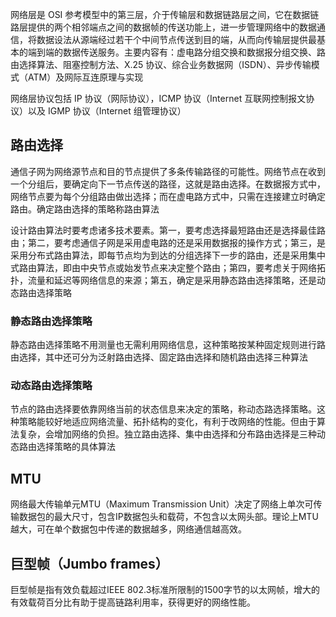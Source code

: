 网络层是 OSI 参考模型中的第三层，介于传输层和数据链路层之间，它在数据链路层提供的两个相邻端点之间的数据帧的传送功能上，进一步管理网络中的数据通信，将数据设法从源端经过若干个中间节点传送到目的端，从而向传输层提供最基本的端到端的数据传送服务。主要内容有：虚电路分组交换和数据报分组交换、路由选择算法、阻塞控制方法、X.25 协议、综合业务数据网（ISDN）、异步传输模式（ATM）及网际互连原理与实现

网络层协议包括 IP 协议（网际协议），ICMP 协议（Internet 互联网控制报文协议）以及 IGMP 协议（Internet 组管理协议）

## 路由选择

通信子网为网络源节点和目的节点提供了多条传输路径的可能性。网络节点在收到一个分组后，要确定向下一节点传送的路径，这就是路由选择。在数据报方式中，网络节点要为每个分组路由做出选择；而在虚电路方式中，只需在连接建立时确定路由。确定路由选择的策略称路由算法

设计路由算法时要考虑诸多技术要素。第一，要考虑选择最短路由还是选择最佳路由；第二，要考虑通信子网是采用虚电路的还是采用数据报的操作方式；第三，是采用分布式路由算法，即每节点均为到达的分组选择下一步的路由，还是采用集中式路由算法，即由中央节点或始发节点来决定整个路由；第四，要考虑关于网络拓扑，流量和延迟等网络信息的来源；第五，确定是采用静态路由选择策略，还是动态路由选择策略

### 静态路由选择策略

静态路由选择策略不用测量也无需利用网络信息，这种策略按某种固定规则进行路由选择，其中还可分为泛射路由选择、固定路由选择和随机路由选择三种算法

### 动态路由选择策略

节点的路由选择要依靠网络当前的状态信息来决定的策略，称动态路选择策略。这种策略能较好地适应网络流量、拓扑结构的变化，有利于改网络的性能。但由于算法复杂，会增加网络的负担。独立路由选择、集中由选择和分布路由选择是三种动态路由选择策略的具体算法

## MTU

网络最大传输单元MTU（Maximum Transmission Unit）决定了网络上单次可传输数据包的最大尺寸，包含IP数据包头和载荷，不包含以太网头部。理论上MTU越大，可在单个数据包中传递的数据越多，网络通信越高效。

## 巨型帧（Jumbo frames）

巨型帧是指有效负载超过IEEE 802.3标准所限制的1500字节的以太网帧，增大的有效载荷百分比有助于提高链路利用率，获得更好的网络性能。

